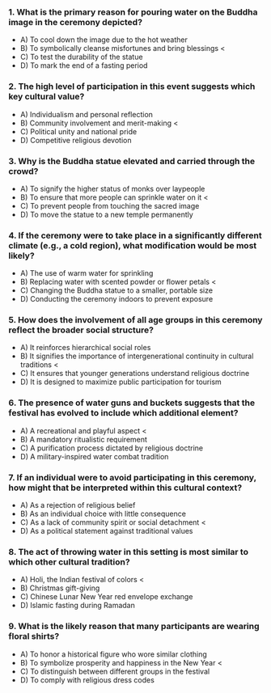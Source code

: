 ### 1. What is the primary reason for pouring water on the Buddha image in the ceremony depicted?

- A) To cool down the image due to the hot weather
- B) To symbolically cleanse misfortunes and bring blessings <
- C) To test the durability of the statue
- D) To mark the end of a fasting period

### 2. The high level of participation in this event suggests which key cultural value?

- A) Individualism and personal reflection
- B) Community involvement and merit-making <
- C) Political unity and national pride
- D) Competitive religious devotion

### 3. Why is the Buddha statue elevated and carried through the crowd?

- A) To signify the higher status of monks over laypeople
- B) To ensure that more people can sprinkle water on it <
- C) To prevent people from touching the sacred image
- D) To move the statue to a new temple permanently

### 4. If the ceremony were to take place in a significantly different climate (e.g., a cold region), what modification would be most likely?

- A) The use of warm water for sprinkling
- B) Replacing water with scented powder or flower petals <
- C) Changing the Buddha statue to a smaller, portable size
- D) Conducting the ceremony indoors to prevent exposure

### 5. How does the involvement of all age groups in this ceremony reflect the broader social structure?

- A) It reinforces hierarchical social roles
- B) It signifies the importance of intergenerational continuity in cultural traditions <
- C) It ensures that younger generations understand religious doctrine
- D) It is designed to maximize public participation for tourism

### 6. The presence of water guns and buckets suggests that the festival has evolved to include which additional element?

- A) A recreational and playful aspect <
- B) A mandatory ritualistic requirement
- C) A purification process dictated by religious doctrine
- D) A military-inspired water combat tradition

### 7. If an individual were to avoid participating in this ceremony, how might that be interpreted within this cultural context?

- A) As a rejection of religious belief
- B) As an individual choice with little consequence
- C) As a lack of community spirit or social detachment <
- D) As a political statement against traditional values

### 8. The act of throwing water in this setting is most similar to which other cultural tradition?

- A) Holi, the Indian festival of colors <
- B) Christmas gift-giving
- C) Chinese Lunar New Year red envelope exchange
- D) Islamic fasting during Ramadan

### 9. What is the likely reason that many participants are wearing floral shirts?

- A) To honor a historical figure who wore similar clothing
- B) To symbolize prosperity and happiness in the New Year <
- C) To distinguish between different groups in the festival
- D) To comply with religious dress codes

